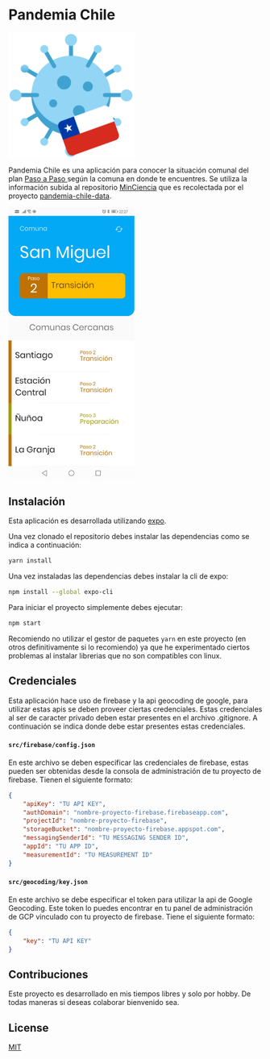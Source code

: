 # Pandemia Chile

<img align="center" src="./images/logo.png" alt="pandemia chile logo" width="250" height="250">

Pandemia Chile es una aplicación para conocer la situación comunal del plan [Paso a Paso ](https://www.gob.cl/coronavirus/pasoapaso/) según la comuna en donde te encuentres. Se utiliza la información subida al repositorio [MinCiencia](https://github.com/MinCiencia/Datos-COVID19) que es recolectada por el proyecto [pandemia-chile-data](https://github.com/Josel95/pandemia-chile-data).

<img align="center" src="./images/screenshot.jpg" alt="pandemia chile logo" width="250">

## Instalación

Esta aplicación es desarrollada utilizando [expo](https://github.com/expo/expo).

Una vez clonado el repositorio debes instalar las dependencias como se indica a continuación:

```bash
yarn install
```

Una vez instaladas las dependencias debes instalar la cli de expo:

```bash
npm install --global expo-cli
```

Para iniciar el proyecto simplemente debes ejecutar:

```bash
npm start
```

Recomiendo no utilizar el gestor de paquetes `yarn` en este proyecto (en otros definitivamente si lo recomiendo) ya que he experimentado ciertos problemas al instalar librerias que no son compatibles con linux.

## Credenciales

Esta aplicación hace uso de firebase y la api geocoding de google, para utilizar estas apis se deben proveer ciertas credenciales. Estas credenciales al ser de caracter privado deben estar presentes en el archivo .gitignore. A continuación se indica donde debe estar presentes estas credenciales.

#### `src/firebase/config.json`
En este archivo se deben especificar las credenciales de firebase, estas pueden ser obtenidas desde la consola de administración de tu proyecto de firebase. Tienen el siguiente formato: 

```json
{
    "apiKey": "TU API KEY",
    "authDomain": "nombre-proyecto-firebase.firebaseapp.com",
    "projectId": "nombre-proyecto-firebase",
    "storageBucket": "nombre-proyecto-firebase.appspot.com",
    "messagingSenderId": "TU MESSAGING SENDER ID",
    "appId": "TU APP ID",
    "measurementId": "TU MEASUREMENT ID"
}
```

#### `src/geocoding/key.json`
En este archivo se debe especificar el token para utilizar la api de Google Geocoding. Este token lo puedes encontrar en tu panel de administración de GCP vinculado con tu proyecto de firebase. Tiene el siguiente formato:

```json
{
    "key": "TU API KEY"
}
```

## Contribuciones
Este proyecto es desarrollado en mis tiempos libres y solo por hobby. De todas maneras si deseas colaborar bienvenido sea.

## License
[MIT](https://choosealicense.com/licenses/mit/)